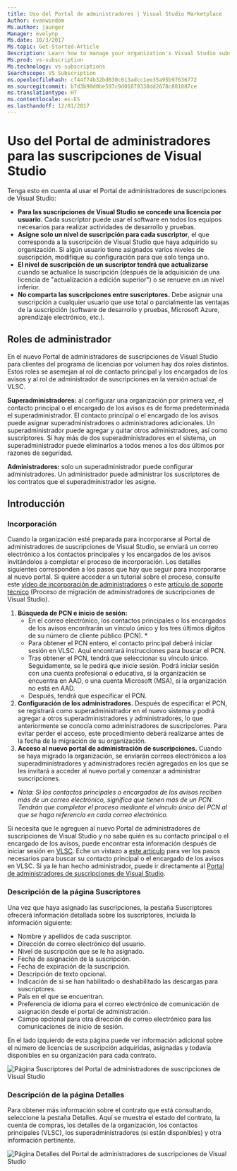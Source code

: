 ```yaml
---
title: Uso del Portal de administradores | Visual Studio Marketplace
Author: evanwindom
Ms.author: jaunger
Manager: evelynp
Ms.date: 10/3/2017
Ms.topic: Get-Started-Article
Description: Learn how to manage your organization's Visual Studio subscriptions with the Administrator Portal.
Ms.prod: vs-subscription
Ms.technology: vs-subscriptions
Searchscope: VS Subscription
ms.openlocfilehash: cf44f74b32bd830c613adcc1ee35a95b97636772
ms.sourcegitcommit: b7d3b90d0be597c9d01879338dd2678c881087ce
ms.translationtype: HT
ms.contentlocale: es-ES
ms.lasthandoff: 12/01/2017
---
```

#  <a name="using-the-visual-studio-subscriptions-administrator-portal"></a>Uso del Portal de administradores para las suscripciones de Visual Studio

Tenga esto en cuenta al usar el Portal de administradores de suscripciones de Visual Studio:
 
- **Para las suscripciones de Visual Studio se concede una licencia por usuario.** Cada suscriptor puede usar el software en todos los equipos necesarios para realizar actividades de desarrollo y pruebas. 
- **Asigne solo un nivel de suscripción para cada suscriptor**, el que corresponda a la suscripción de Visual Studio que haya adquirido su organización. Si algún usuario tiene asignados varios niveles de suscripción, modifique su configuración para que solo tenga uno. 
- **El nivel de suscripción de un suscriptor tendrá que actualizarse** cuando se actualice la suscripción (después de la adquisición de una licencia de "actualización a edición superior") o se renueve en un nivel inferior. 
- **No comparta las suscripciones entre suscriptores.** Debe asignar una suscripción a cualquier usuario que use total o parcialmente las ventajas de la suscripción (software de desarrollo y pruebas, Microsoft Azure, aprendizaje electrónico, etc.). 

## <a name="adminstrator-roles"></a>Roles de administrador
En el nuevo Portal de administradores de suscripciones de Visual Studio para clientes del programa de licencias por volumen hay dos roles distintos. Estos roles se asemejan al rol de contacto principal y los encargados de los avisos y al rol de administrador de suscripciones en la versión actual de VLSC. 

**Superadministradores:** al configurar una organización por primera vez, el contacto principal o el encargado de los avisos es de forma predeterminada el superadministrador. El contacto principal o el encargado de los avisos puede asignar superadministradores o administradores adicionales. Un superadministrador puede agregar y quitar otros administradores, así como suscriptores. Si hay más de dos superadministradores en el sistema, un superadministrador puede eliminarlos a todos menos a los dos últimos por razones de seguridad. 

**Administradores:** solo un superadministrador puede configurar administradores. Un administrador puede administrar los suscriptores de los contratos que el superadministrador les asigne. 

## <a name="getting-started"></a>Introducción
### <a name="onboarding"></a>Incorporación
Cuando la organización esté preparada para incorporarse al Portal de administradores de suscripciones de Visual Studio, se enviará un correo electrónico a los contactos principales y los encargados de los avisos invitándolos a completar el proceso de incorporación. Los detalles siguientes corresponden a los pasos que hay que seguir para incorporarse al nuevo portal. Si quiere acceder a un tutorial sobre el proceso, consulte este [vídeo de incorporación de administradores](https://channel9.msdn.com/Series/Visual-Studio-Subscriptions-Administration/Onboarding-your-organization-to-the-new-Visual-Studio-Subscription-Administration-Portal-and-setting) o este [artículo de soporte técnico](https://support.microsoft.com/help/4013931/visual-studio-subscriptions-administrator-migration-process "Visual Studio Subscriptions Administrator Migration Process") (Proceso de migración de administradores de suscripciones de Visual Studio).   
1.  **Búsqueda de PCN e inicio de sesión:**
    - En el correo electrónico, los contactos principales o los encargados de los avisos encontrarán un vínculo único y los tres últimos dígitos de su número de cliente público (PCN). * 
    - Para obtener el PCN entero, el contacto principal deberá iniciar sesión en VLSC. Aquí encontrará instrucciones para buscar el PCN. 
    - Tras obtener el PCN, tendrá que seleccionar su vínculo único. Seguidamente, se le pedirá que inicie sesión. Podrá iniciar sesión con una cuenta profesional o educativa, si la organización se encuentra en AAD, o una cuenta Microsoft (MSA), si la organización no está en AAD. 
    - Después, tendrá que especificar el PCN. 
2.  **Configuración de los administradores.** Después de especificar el PCN, se registrará como superadministrador en el nuevo sistema y podrá agregar a otros superadministradores y administradores, lo que anteriormente se conocía como administradores de suscripciones. Para evitar perder el acceso, este procedimiento deberá realizarse antes de la fecha de la migración de su organización. 
3.  **Acceso al nuevo portal de administración de suscripciones.**  Cuando se haya migrado la organización, se enviarán correos electrónicos a los superadministradores y administradores recién agregados en los que se les invitará a acceder al nuevo portal y comenzar a administrar suscripciones.  

* *Nota: Si los contactos principales o encargados de los avisos reciben más de un correo electrónico, significa que tienen más de un PCN. Tendrán que completar el proceso mediante el vínculo único del PCN al que se haga referencia en cada correo electrónico.*

Si necesita que le agreguen al nuevo Portal de administradores de suscripciones de Visual Studio y no sabe quién es su contacto principal o el encargado de los avisos, puede encontrar esta información después de iniciar sesión en [VLSC](https://www.microsoft.com/Licensing/servicecenter/default.aspx). Eche un vistazo a [este artículo](https://www.visualstudio.com/subscriptions/support/locate-primary-contact/ "¿Cómo puedo encontrar mi contacto principal?") para ver los pasos necesarios para buscar su contacto principal o el encargado de los avisos en VLSC.
Si ya le han hecho administrador, puede ir directamente al [Portal de administradores de suscripciones de Visual Studio](https://manage.visualstudio.com).

### <a name="understanding-the-subscribers-page"></a>Descripción de la página Suscriptores
Una vez que haya asignado las suscripciones, la pestaña Suscriptores ofrecerá información detallada sobre los suscriptores, incluida la información siguiente:
- Nombre y apellidos de cada suscriptor.
- Dirección de correo electrónico del usuario.
- Nivel de suscripción que se le ha asignado.
- Fecha de asignación de la suscripción. 
- Fecha de expiración de la suscripción.
- Descripción de texto opcional.
- Indicación de si se han habilitado o deshabilitado las descargas para suscriptores. 
- País en el que se encuentran.
- Preferencia de idioma para el correo electrónico de comunicación de asignación desde el portal de administración.
- Campo opcional para otra dirección de correo electrónico para las comunicaciones de inicio de sesión. 

En el lado izquierdo de esta página puede ver información adicional sobre el número de licencias de suscripción adquiridas, asignadas y todavía disponibles en su organización para cada contrato.

![Página Suscriptores del Portal de administradores de suscripciones de Visual Studio](_img/using-admin-portal/subscribers-page.png)

### <a name="understanding-the-details-page"></a>Descripción de la página Detalles
Para obtener más información sobre el contrato que está consultando, seleccione la pestaña Detalles. Aquí se muestra el estado del contrato, la cuenta de compras, los detalles de la organización, los contactos principales (VLSC), los superadministradores (si están disponibles) y otra información pertinente.

![Página Detalles del Portal de administradores de suscripciones de Visual Studio](_img/using-admin-portal/details-page.png)

